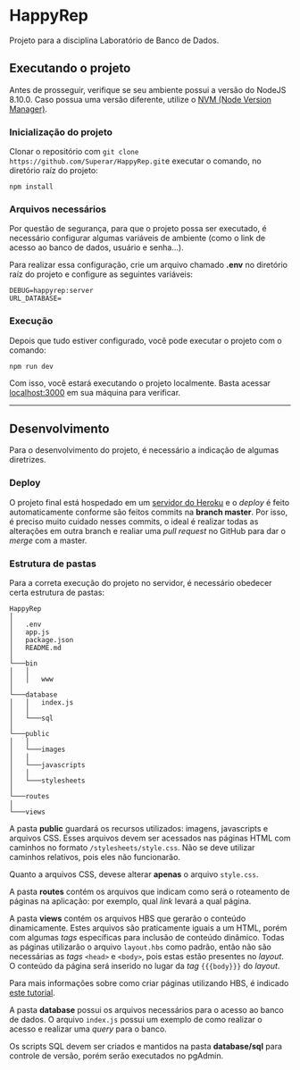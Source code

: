# HappyRep

Projeto para a disciplina Laboratório de Banco de Dados.

## Executando o projeto

Antes de prosseguir, verifique se seu ambiente possui a versão do NodeJS 8.10.0. Caso possua uma versão diferente, utilize o [NVM (Node Version Manager)](https://github.com/creationix/nvm).

### Inicialização do projeto

Clonar o repositório com `git clone https://github.com/Superar/HappyRep.git`e executar o comando, no diretório raíz do projeto:

```shell
npm install
```

### Arquivos necessários

Por questão de segurança, para que o projeto possa ser executado, é necessário configurar algumas variáveis de ambiente (como o link de acesso ao banco de dados, usuário e senha...).

Para realizar essa configuração, crie um arquivo chamado __.env__ no diretório raíz do projeto e configure as seguintes variáveis:

```shell
DEBUG=happyrep:server
URL_DATABASE=
```

### Execução

Depois que tudo estiver configurado, você pode executar o projeto com o comando:

```shell
npm run dev
```

Com isso, você estará executando o projeto localmente. Basta acessar [localhost:3000](localhost:3000) em sua máquina para verificar.

---

## Desenvolvimento

Para o desenvolvimento do projeto, é necessário a indicação de algumas diretrizes.

### Deploy

O projeto final está hospedado em um [servidor do Heroku](https://happyrep-turmad.herokuapp.com/) e o _deploy_ é feito automaticamente conforme são feitos commits na __branch master__. Por isso, é preciso muito cuidado nesses commits, o ideal é realizar todas as alterações em outra branch e realiar uma _pull request_ no GitHub para dar o _merge_ com a master.

### Estrutura de pastas

Para a correta execução do projeto no servidor, é necessário obedecer certa estrutura de pastas:

```
HappyRep
│
│   .env
│   app.js
│   package.json
│   README.md
│
└───bin
│   │
│   │   www
│
└───database
│   │   index.js
│   │
│   └───sql
│
└───public
│   │
│   └───images
│   │
│   └───javascripts
│   │
│   └───stylesheets
│
└───routes
│
└───views
```

A pasta __public__ guardará os recursos utilizados: imagens, javascripts e arquivos CSS. Esses arquivos devem ser acessados nas páginas HTML com caminhos no formato `/stylesheets/style.css`. Não se deve utilizar caminhos relativos, pois eles não funcionarão.

Quanto a arquivos CSS, devese alterar __apenas__ o arquivo `style.css`.

A pasta __routes__ contém os arquivos que indicam como será o roteamento de páginas na aplicação: por exemplo, qual _link_ levará a qual página.

A pasta __views__ contém os arquivos HBS que gerarão o conteúdo dinamicamente. Estes arquivos são praticamente iguais a um HTML, porém com algumas _tags_ específicas para inclusão de conteúdo dinâmico. Todas as páginas utilizarão o arquivo `layout.hbs` como padrão, então não são necessárias as _tags_ `<head>` e `<body>`, pois estas estão presentes no _layout_. O conteúdo da página será inserido no lugar da _tag_ `{{{body}}}` do _layout_.

Para mais informações sobre como criar páginas utilizando HBS, é indicado [este tutorial](https://webapplog.com/handlebars/).

A pasta __database__ possui os arquivos necessários para o acesso ao banco de dados. O arquivo ``index.js`` possui um exemplo de como realizar o acesso e realizar uma _query_ para o banco.

Os scripts SQL devem ser criados e mantidos na pasta __database/sql__ para controle de versão, porém serão executados no pgAdmin.
